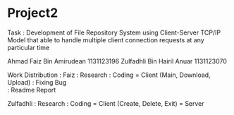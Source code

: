 # Project2
Task : Development of File Repository System using Client-Server TCP/IP Model that able to handle multiple client connection requests at any particular time

Ahmad Faiz Bin Amirudean 1131123196
Zulfadhli Bin Hairil Anuar 1131123070

Work Distribution : 
Faiz : Research
     : Coding = Client (Main, Download, Upload)
     : Fixing Bug         
     : Readme Report
     
Zulfadhli : Research
          : Coding = Client (Create, Delete, Exit)
                   = Server
